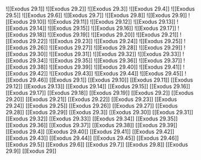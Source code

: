 ![[Exodus 29.1]]
![[Exodus 29.2]]
![[Exodus 29.3]]
![[Exodus 29.4]]
![[Exodus 29.5]]
![[Exodus 29.6]]
![[Exodus 29.7]]
![[Exodus 29.8]]
![[Exodus 29.9]]
![[Exodus 29.10]]
![[Exodus 29.11]]
![[Exodus 29.12]]
![[Exodus 29.13]]
![[Exodus 29.14]]
![[Exodus 29.15]]
![[Exodus 29.16]]
![[Exodus 29.17]]
![[Exodus 29.18]]
![[Exodus 29.19]]
![[Exodus 29.20]]
![[Exodus 29.21]]
![[Exodus 29.22]]
![[Exodus 29.23]]
![[Exodus 29.24]]
![[Exodus 29.25]]
![[Exodus 29.26]]
![[Exodus 29.27]]
![[Exodus 29.28]]
![[Exodus 29.29]]
![[Exodus 29.30]]
![[Exodus 29.31]]
![[Exodus 29.32]]
![[Exodus 29.33]]
![[Exodus 29.34]]
![[Exodus 29.35]]
![[Exodus 29.36]]
![[Exodus 29.37]]
![[Exodus 29.38]]
![[Exodus 29.39]]
![[Exodus 29.40]]
![[Exodus 29.41]]
![[Exodus 29.42]]
![[Exodus 29.43]]
![[Exodus 29.44]]
![[Exodus 29.45]]
![[Exodus 29.46]]
[[Exodus 29.1]]
[[Exodus 29.10]]
[[Exodus 29.11]]
[[Exodus 29.12]]
[[Exodus 29.13]]
[[Exodus 29.14]]
[[Exodus 29.15]]
[[Exodus 29.16]]
[[Exodus 29.17]]
[[Exodus 29.18]]
[[Exodus 29.19]]
[[Exodus 29.2]]
[[Exodus 29.20]]
[[Exodus 29.21]]
[[Exodus 29.22]]
[[Exodus 29.23]]
[[Exodus 29.24]]
[[Exodus 29.25]]
[[Exodus 29.26]]
[[Exodus 29.27]]
[[Exodus 29.28]]
[[Exodus 29.29]]
[[Exodus 29.3]]
[[Exodus 29.30]]
[[Exodus 29.31]]
[[Exodus 29.32]]
[[Exodus 29.33]]
[[Exodus 29.34]]
[[Exodus 29.35]]
[[Exodus 29.36]]
[[Exodus 29.37]]
[[Exodus 29.38]]
[[Exodus 29.39]]
[[Exodus 29.4]]
[[Exodus 29.40]]
[[Exodus 29.41]]
[[Exodus 29.42]]
[[Exodus 29.43]]
[[Exodus 29.44]]
[[Exodus 29.45]]
[[Exodus 29.46]]
[[Exodus 29.5]]
[[Exodus 29.6]]
[[Exodus 29.7]]
[[Exodus 29.8]]
[[Exodus 29.9]]
[[Exodus 29]]
